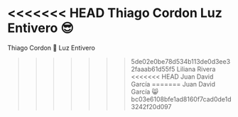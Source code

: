 <<<<<<< HEAD
Thiago Cordon
Luz Entivero :sunglasses:
=======
Thiago Cordon :cowboy_hat_face:
Luz Entivero
>>>>>>> 5de02e0be78d534b113de0d3ee32faaab61d55f5
Liliana Rivera
<<<<<<< HEAD
Juan David García
=======
Juan David García :smile_cat:
>>>>>>> bc03e6108bfe1ad8160f7cad0de1d3242f20d097
